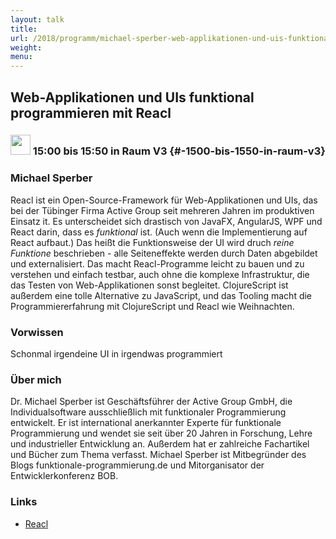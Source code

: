 ```yaml
---
layout: talk
title:
url: /2018/programm/michael-sperber-web-applikationen-und-uis-funktional-programmieren-mit-reacl/
weight:
menu:
---
```

## Web-Applikationen und UIs funktional programmieren mit Reacl

### <img height = "32" src="../../../images/talk.svg"> 15:00 bis 15:50 in Raum V3 {#-1500-bis-1550-in-raum-v3}

### Michael Sperber

Reacl ist ein Open-Source-Framework für Web-Applikationen und UIs, das bei der Tübinger Firma Active Group seit mehreren Jahren im produktiven Einsatz it.  Es unterscheidet sich drastisch von JavaFX, AngularJS, WPF und React darin, dass es *funktional* ist.  (Auch wenn die Implementierung auf React aufbaut.)  Das heißt die Funktionsweise der UI wird druch *reine Funktione* beschrieben - alle Seiteneffekte werden durch Daten abgebildet und externalisiert.  Das macht Reacl-Programme leicht zu bauen und zu verstehen und einfach testbar, auch ohne die komplexe Infrastruktur, die das Testen von Web-Applikationen sonst begleitet.  ClojureScript ist außerdem eine tolle Alternative zu JavaScript, und das Tooling macht die Programmiererfahrung mit ClojureScript und Reacl wie Weihnachten. 

### Vorwissen

Schonmal irgendeine UI in irgendwas programmiert

### Über mich

Dr. Michael Sperber ist Geschäftsführer der Active Group GmbH, die Individualsoftware ausschließlich mit funktionaler Programmierung entwickelt.  Er ist international anerkannter Experte für funktionale Programmierung und wendet sie seit über 20 Jahren in Forschung, Lehre und industrieller Entwicklung an.  Außerdem hat er zahlreiche Fachartikel und Bücher zum Thema verfasst.  Michael Sperber ist Mitbegründer des Blogs funktionale-programmierung.de und Mitorganisator der Entwicklerkonferenz BOB. 

### Links

- <a href="https://github.com/active-group/reacl" target="_blank">Reacl</a>